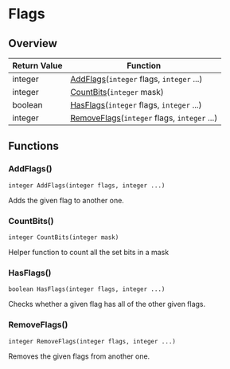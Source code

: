 # Flags

## Overview

| Return Value | Function |
| - | - |
| integer | [AddFlags](flags.md#addflags)(`integer` flags, `integer` ...) |
| integer | [CountBits](flags.md#countbits)(`integer` mask) |
| boolean | [HasFlags](flags.md#hasflags)(`integer` flags, `integer` ...) |
| integer | [RemoveFlags](flags.md#removeflags)(`integer` flags, `integer` ...) |

## Functions

### AddFlags()

`integer AddFlags(integer flags, integer ...)`

Adds the given flag to another one. 

### CountBits()

`integer CountBits(integer mask)`

Helper function to count all the set bits in a mask 

### HasFlags()

`boolean HasFlags(integer flags, integer ...)`

Checks whether a given flag has all of the other given flags. 

### RemoveFlags()

`integer RemoveFlags(integer flags, integer ...)`

Removes the given flags from another one. 

